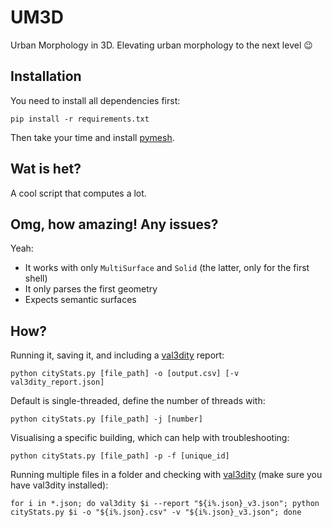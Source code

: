 # UM3D

Urban Morphology in 3D. Elevating urban morphology to the next level 😉

## Installation

You need to install all dependencies first:

```
pip install -r requirements.txt
```

Then take your time and install [pymesh](https://pymesh.readthedocs.io/en/latest/installation.html).

## Wat is het?

A cool script that computes a lot.

## Omg, how amazing! Any issues?

Yeah:
- It works with only `MultiSurface` and `Solid` (the latter, only for the first shell)
- It only parses the first geometry
- Expects semantic surfaces

## How?

Running it, saving it, and including a [val3dity](https://github.com/tudelft3d/val3dity) report:

```
python cityStats.py [file_path] -o [output.csv] [-v val3dity_report.json]
```

Default is single-threaded, define the number of threads with:

```
python cityStats.py [file_path] -j [number]
```

Visualising a specific building, which can help with troubleshooting:

```
python cityStats.py [file_path] -p -f [unique_id]
```

Running multiple files in a folder and checking with [val3dity](https://github.com/tudelft3d/val3dity) (make sure you have val3dity installed):

```
for i in *.json; do val3dity $i --report "${i%.json}_v3.json"; python cityStats.py $i -o "${i%.json}.csv" -v "${i%.json}_v3.json"; done
```